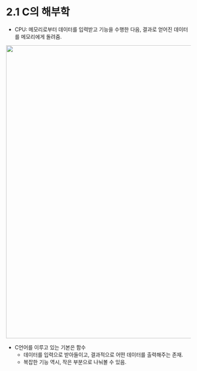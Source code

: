 # 2.1 C의 해부학

* CPU: 메모리로부터 데이터를 입력받고 기능을 수행한 다음, 결과로 얻어진 데이터를 메모리에게 돌려줌.

<img src="https://github.com/uber9ma/following_C/blob/master/images/chapter2/anatomy.png?raw=true" width="800">

* C언어를 이루고 있는 기본은 함수
    - 데이터를 입력으로 받아들이고, 결과적으로 어떤 데이터를 출력해주는 존재.
    - 복잡한 기능 역시, 작은 부분으로 나눠볼 수 있음.

